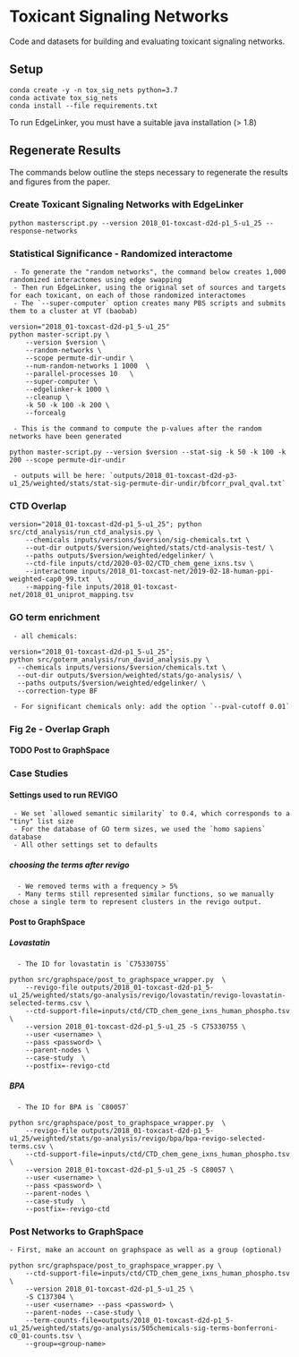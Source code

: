 # Toxicant Signaling Networks
Code and datasets for building and evaluating toxicant signaling networks.

## Setup
```
conda create -y -n tox_sig_nets python=3.7
conda activate tox_sig_nets
conda install --file requirements.txt
```
To run EdgeLinker, you must have a suitable java installation (> 1.8)

## Regenerate Results
The commands below outline the steps necessary to regenerate the results and figures from the paper.

### Create Toxicant Signaling Networks with EdgeLinker
```
python masterscript.py --version 2018_01-toxcast-d2d-p1_5-u1_25 --response-networks
```
### Statistical Significance - Randomized interactome
     - To generate the "random networks", the command below creates 1,000 randomized interactomes using edge swapping
     - Then run EdgeLinker, using the original set of sources and targets for each toxicant, on each of those randomized interactomes
     - The `--super-computer` option creates many PBS scripts and submits them to a cluster at VT (baobab)
```
version="2018_01-toxcast-d2d-p1_5-u1_25"
python master-script.py \
    --version $version \
    --random-networks \
    --scope permute-dir-undir \
    --num-random-networks 1 1000  \
    --parallel-processes 10   \
    --super-computer \
    --edgelinker-k 1000 \
    --cleanup \
    -k 50 -k 100 -k 200 \
    --forcealg
```
     - This is the command to compute the p-values after the random networks have been generated
```
python master-script.py --version $version --stat-sig -k 50 -k 100 -k 200 --scope permute-dir-undir
```
     - outputs will be here: `outputs/2018_01-toxcast-d2d-p3-u1_25/weighted/stats/stat-sig-permute-dir-undir/bfcorr_pval_qval.txt`
### CTD Overlap
```
version="2018_01-toxcast-d2d-p1_5-u1_25"; python src/ctd_analysis/run_ctd_analysis.py \
    --chemicals inputs/versions/$version/sig-chemicals.txt \
    --out-dir outputs/$version/weighted/stats/ctd-analysis-test/ \
    --paths outputs/$version/weighted/edgelinker/ \
    --ctd-file inputs/ctd/2020-03-02/CTD_chem_gene_ixns.tsv \
    --interactome inputs/2018_01-toxcast-net/2019-02-18-human-ppi-weighted-cap0_99.txt  \
    --mapping-file inputs/2018_01-toxcast-net/2018_01_uniprot_mapping.tsv
```
### GO term enrichment
     - all chemicals:
```
version="2018_01-toxcast-d2d-p1_5-u1_25"; 
python src/goterm_analysis/run_david_analysis.py \
  --chemicals inputs/versions/$version/chemicals.txt \
  --out-dir outputs/$version/weighted/stats/go-analysis/ \
  --paths outputs/$version/weighted/edgelinker/ \
  --correction-type BF
```
     - For significant chemicals only: add the option `--pval-cutoff 0.01`
### Fig 2e - Overlap Graph
#### TODO Post to GraphSpace
### Case Studies
#### Settings used to run REVIGO
     - We set `allowed semantic similarity` to 0.4, which corresponds to a "tiny" list size
     - For the database of GO term sizes, we used the `homo sapiens` database
     - All other settings set to defaults
##### choosing the terms after revigo
      - We removed terms with a frequency > 5%
      - Many terms still represented similar functions, so we manually chose a single term to represent clusters in the revigo output.
#### Post to GraphSpace
##### Lovastatin
      - The ID for lovastatin is `C75330755`
```
python src/graphspace/post_to_graphspace_wrapper.py  \
    --revigo-file outputs/2018_01-toxcast-d2d-p1_5-u1_25/weighted/stats/go-analysis/revigo/lovastatin/revigo-lovastatin-selected-terms.csv \
    --ctd-support-file=inputs/ctd/CTD_chem_gene_ixns_human_phospho.tsv  \
    --version 2018_01-toxcast-d2d-p1_5-u1_25 -S C75330755 \
    --user <username> \
    --pass <password> \
    --parent-nodes \
    --case-study  \
    --postfix=-revigo-ctd
```
##### BPA
      - The ID for BPA is `C80057`
```
python src/graphspace/post_to_graphspace_wrapper.py  \
    --revigo-file outputs/2018_01-toxcast-d2d-p1_5-u1_25/weighted/stats/go-analysis/revigo/bpa/bpa-revigo-selected-terms.csv \
    --ctd-support-file=inputs/ctd/CTD_chem_gene_ixns_human_phospho.tsv  \
    --version 2018_01-toxcast-d2d-p1_5-u1_25 -S C80057 \
    --user <username> \
    --pass <password> \
    --parent-nodes \
    --case-study  \
    --postfix=-revigo-ctd
```
### Post Networks to GraphSpace
    - First, make an account on graphspace as well as a group (optional)
```
python src/graphspace/post_to_graphspace_wrapper.py \
    --ctd-support-file=inputs/ctd/CTD_chem_gene_ixns_human_phospho.tsv \
    --version 2018_01-toxcast-d2d-p1_5-u1_25 \
    -S C137304 \
    --user <username> --pass <password> \
    --parent-nodes --case-study \
    --term-counts-file=outputs/2018_01-toxcast-d2d-p1_5-u1_25/weighted/stats/go-analysis/505chemicals-sig-terms-bonferroni-c0_01-counts.tsv \
    --group=<group-name>
```
